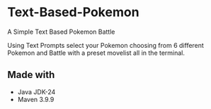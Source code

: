 # Text-Based-Pokemon
 A Simple Text Based Pokemon Battle

Using Text Prompts select your Pokemon choosing from 6 different Pokemon and Battle with a preset movelist all in the terminal. 

## Made with
- Java JDK-24
- Maven 3.9.9
